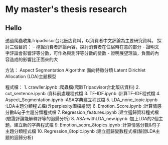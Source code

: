
# My master's thesis research
## Hello
透過爬蟲收集Tripadvisor台北飯店資料，以消費者中文評論為主要研究資料。
探討三個目的：
      - 挖掘消費者評論內容，探討消費者在住宿時在意的部分
      - 證明⽂字評論會影響評等分數，可作為與測評等分數的變數
      - 證明展望理論，負⾯的內容造成的影響比正⾯來的⼤
      
方法：
      Aspect Segmentation Algorithm 面向特徵分類
      Latent Dirichlet Allocation (LDA)主題模型
      
      
程式檔：
      1. crawller.ipynb                            :爬蟲檔(爬取Tripadvisor台北飯店資料)
      2. cut_sentence.ipynb                        :資料前處理程式檔
      3. TF-IDF.ipynb                              :計算TF-IDF程式檔
      4. Aspect_Segmentation.ipynb                 :ASA字典建立程式檔
      5. LDA_none_topic.ipynb                      :LDA主題分類程式檔(含perplexity圖檔繪製)
      6. Emotion_Score.ipynb                       :計算情感分數&句子主題分類程式檔
      7. Regression_features.ipynb                 :建立迴歸資料程式檔(驗證評論能解釋評等的迴歸分析)
      8. ASA-withLDA_new.ipynb                     :加上LDA的2個主題，建立新的字典程式檔
      9. Emotion_score_8topics.ipynb               :計算情感分數&句子主題分類程式檔
      10. Regression_8topic.ipynb                  :建立迴歸變數程式檔(驗證LDA主題的迴歸分析)
